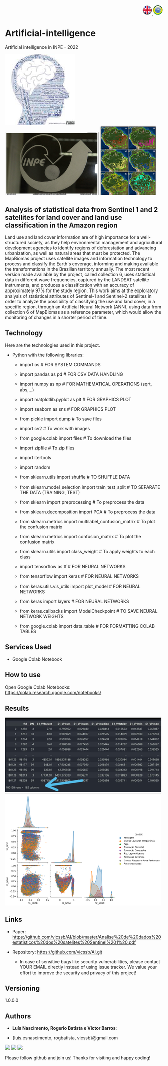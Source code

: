 <div align="right"> 
<a href="./readme.md"> <img src="./img/LogoUK.png" alt="Logo UK" width="30"/></a><a href="./leiame.md"> <img src="./img/logoBrazil.png" alt="Logo Brasil" width="30"/> </a>
</div>
<H1>Artificial-intelligence </H1>

Artificial intelligence in INPE - 2022

![Logo of the project](./IMG/ia.jpg) <img src="./IMG/inpe.jpg" alt="Logo INPE" width="300"/> <img src="./IMG/amazonia.jpg" alt="amazonia" width="180"/>
 
## Analysis of statistical data from Sentinel 1 and 2 satellites for land cover and land use classification in the Amazon region
 
Land use and land cover information are of high importance for a well-structured society, as they help environmental management and agricultural development agencies to identify regions of deforestation and advancing urbanization, as well as natural areas that must be protected. The MapBiomas project uses satellite images and information technology to process and classify the Earth's coverage, informing and making available the transformations in the Brazilian territory annually. The most recent version made available by the project, called collection 6, uses statistical data in different wave frequencies, captured by the LANDSAT satellite instruments, and produces a classification with an accuracy of approximately 97% for the study region. This work aims at the exploratory analysis of statistical attributes of Sentinel-1 and Sentinel-2 satellites in order to analyze the possibility of classifying the use and land cover, in a specific region, through an Artificial Neural Network (ANN), using data from collection 6 of MapBiomas as a reference parameter, which would allow the monitoring of changes in a shorter period of time.
 
 
## Technology 
 
Here are the technologies used in this project.
 
* Python with the following libraries:
    - import os # FOR SYSTEM COMMANDS
    - import pandas as pd # FOR CSV DATA HANDLING
    - import numpy as np # FOR MATHEMATICAL OPERATIONS (sqrt, abs,...)
    - import matplotlib.pyplot as plt # FOR GRAPHICS PLOT
    - import seaborn as sns # FOR GRAPHICS PLOT
    - from pickle import dump # To save files
    - import cv2 # To work with images
    - from google.colab import files # To download the files
    - import zipfile # To zip files
    - import itertools
    - import random

    - from sklearn.utils import shuffle # TO SHUFFLE DATA
    - from sklearn.model_selection import train_test_split # TO SEPARATE THE DATA (TRAINING, TEST)
    - from sklearn import preprocessing # To preprocess the data
    - from sklearn.decomposition import PCA # To preprocess the data
    - from sklearn.metrics import multilabel_confusion_matrix # To plot the confusion matrix
    - from sklearn.metrics import confusion_matrix # To plot the confusion matrix
    - from sklearn.utils import class_weight # To apply weights to each class

    - import tensorflow as tf # FOR NEURAL NETWORKS
    - from tensorflow import keras # FOR NEURAL NETWORKS
    - from keras.utils.vis_utils import plot_model # FOR NEURAL NETWORKS
    - from keras import layers # FOR NEURAL NETWORKS
    - from keras.callbacks import ModelCheckpoint # TO SAVE NEURAL NETWORK WEIGHTS
    - from google.colab import data_table # FOR FORMATTING COLAB TABLES

 
 
## Services Used
 
* Google Colab Notebook
 
 
## How to use
 
Open Google Colab Notebooks: https://colab.research.google.com/notebooks/
 
## Results
 
 <img src="./IMG/dados2.jpeg" alt="Dada" width="500"/>
 <img src="./IMG/plt1.png" alt="plot" width="500"/>
 
 
## Links
 
  - Paper: https://github.com/vicssb/AI/blob/master/Analise%20de%20dados%20estatisticos%20dos%20satelites%20Sentinel%201%20.pdf
  
  - Repository: https://github.com/vicssb/AI.git
    - In case of sensitive bugs like security vulnerabilities, please contact
      YOUR EMAIL directly instead of using issue tracker. We value your effort
      to improve the security and privacy of this project!
 
 
## Versioning
 
1.0.0.0
 
 
## Authors
 
* **Luís Nascimento, Rogerio Batista e Victor Barros**: 

- {luis.esnascimento, rogbatista, vicssb}@gmail.com
 
<p align="left">
  <a href="mailto:vicssb@gmail.com" alt="Gmail" target = "_blank">
  <img src="https://img.shields.io/badge/-Gmail-FF0000?style=flat-square&labelColor=FF0000&logo=gmail&logoColor=white&link=mailto:vicssb@gmail.com" /></a>

  <a href="https://www.linkedin.com/in/victor-sergio-silva-barros/" alt="Linkedin" target = "_blank">
  <img src="https://img.shields.io/badge/-Linkedin-0e76a8?style=flat-square&logo=Linkedin&logoColor=white&link=https://www.linkedin.com/in/victor-sergio-silva-barros/" /></a>

  <a href="https://wa.me/+5512987085327" alt="WhatsApp" target = "_blank">
  <img src="https://img.shields.io/badge/-WhatsApp-25d366?style=flat-square&labelColor=25d366&logo=whatsapp&logoColor=white&link=https://wa.me/+5512987085327"/></a>

  </p>  

<p>Please follow github and join us!
Thanks for visiting and happy coding!</p>